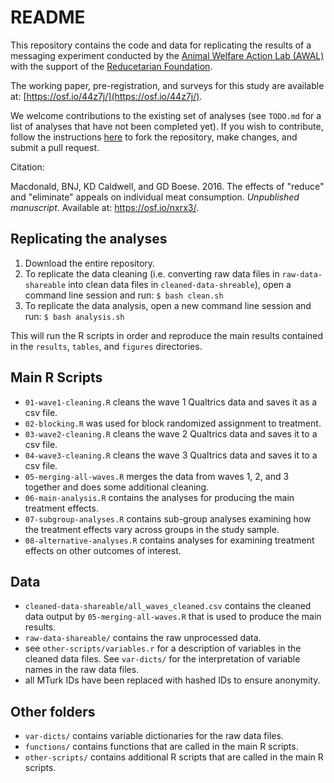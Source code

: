 # README

This repository contains the code and data for replicating the results of a messaging experiment conducted by the [Animal Welfare Action Lab (AWAL)](http://www.awalab.org) with the support of the [Reducetarian Foundation](http://reducetarian.org/lab/). 

The working paper, pre-registration, and surveys for this study are available at: [https://osf.io/44z7j/](https://osf.io/44z7j/).

We welcome contributions to the existing set of analyses (see `TODO.md` for a list of analyses that have not been completed yet). If you wish to contribute, follow the instructions [here](http://kbroman.org/github_tutorial/pages/fork.html) to fork the repository, make changes, and submit a pull request.

Citation: 

Macdonald, BNJ, KD Caldwell, and GD Boese. 2016. The effects of "reduce" and "eliminate" appeals on individual meat consumption. *Unpublished manuscript*. Available at: https://osf.io/nxrx3/. 

## Replicating the analyses

1. Download the entire repository.
2. To replicate the data cleaning (i.e. converting raw data files in `raw-data-shareable` into clean data files in `cleaned-data-shreable`), open a command line session and run: `$ bash clean.sh`
3. To replicate the data analysis, open a new command line session and run: `$ bash analysis.sh`

This will run the R scripts in order and reproduce the main results contained in the `results`, `tables`, and `figures` directories.

## Main R Scripts

* `01-wave1-cleaning.R` cleans the wave 1 Qualtrics data and saves it as a csv file.
* `02-blocking.R` was used for block randomized assignment to treatment.
* `03-wave2-cleaning.R` cleans the wave 2 Qualtrics data and saves it to a csv file.
* `04-wave3-cleaning.R` cleans the wave 3 Qualtrics data and saves it to a csv file.
* `05-merging-all-waves.R` merges the data from waves 1, 2, and 3 together and does some additional cleaning.
* `06-main-analysis.R` contains the analyses for producing the main treatment effects.
* `07-subgroup-analyses.R` contains sub-group analyses examining how the treatment effects vary across groups in the study sample.
* `08-alternative-analyses.R` contains analyses for examining treatment effects on other outcomes of interest.

## Data

* `cleaned-data-shareable/all_waves_cleaned.csv` contains the cleaned data output by `05-merging-all-waves.R` that is used to produce the main results.
* `raw-data-shareable/` contains the raw unprocessed data.
* see `other-scripts/variables.r` for a description of variables in the cleaned data files. See `var-dicts/` for the interpretation of variable names in the raw data files.
* all MTurk IDs have been replaced with hashed IDs to ensure anonymity.

## Other folders

* `var-dicts/` contains variable dictionaries for the raw data files.
* `functions/` contains functions that are called in the main R scripts.
* `other-scripts/` contains additional R scripts that are called in the main R scripts.
